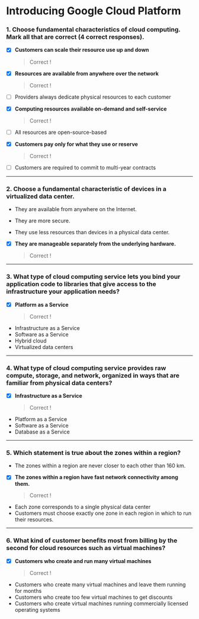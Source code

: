 # Introducing Google Cloud Platform

### **1. Choose fundamental characteristics of cloud computing. Mark all that are correct (4 correct responses).**

- [x] **Customers can scale their resource use up and down**
  > Correct !
- [x] **Resources are available from anywhere over the network**
  > Correct !
- [ ] Providers always dedicate physical resources to each customer
- [x] **Computing resources available on-demand and self-service**
  > Correct !
- [ ] All resources are open-source-based

- [x] **Customers pay only for what they use or reserve**
  > Correct !
- [ ] Customers are required to commit to multi-year contracts

---

### 2. Choose a fundamental characteristic of devices in a virtualized data center.

- They are available from anywhere on the Internet.

- They are more secure.

- They use less resources than devices in a physical data center.

- [x] **They are manageable separately from the underlying hardware.**

  > Correct !

---

### 3. What type of cloud computing service lets you bind your application code to libraries that give access to the infrastructure your application needs?

- [x] **Platform as a Service**
  > Correct !
- Infrastructure as a Service
- Software as a Service
- Hybrid cloud
- Virtualized data centers

---

### 4. What type of cloud computing service provides raw compute, storage, and network, organized in ways that are familiar from physical data centers?

- [x] **Infrastructure as a Service**
  > Correct !
- Platform as a Service
- Software as a Service
- Database as a Service

---

### 5. Which statement is true about the zones within a region?

- The zones within a region are never closer to each other than 160 km.
- [x] **The zones within a region have fast network connectivity among them.**
  > Correct !
- Each zone corresponds to a single physical data center
- Customers must choose exactly one zone in each region in which to run their resources.

---

### 6. What kind of customer benefits most from billing by the second for cloud resources such as virtual machines?

- [x] **Customers who create and run many virtual machines**

  > Correct !

- Customers who create many virtual machines and leave them running for months
- Customers who create too few virtual machines to get discounts
- Customers who create virtual machines running commercially licensed operating systems
